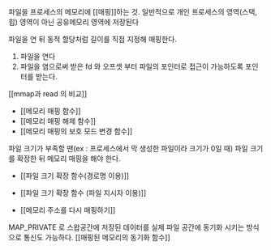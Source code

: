 파일을 프로세스의 메모리에 [[매핑]]하는 것.
일반적으로 개인 프로세스의 영역(스택, 힙) 영역이 아닌 공유메모리 영역에 저장된다

파일을 연 뒤 동적 할당처럼 길이를 직접 지정해 매핑한다.
1) 파일을 연다
2) 파일을 염으로써 받은 fd 와 오프셋 부터 파일의 포인터로 접근이 가능하도록 포인터를 받는다.

[[mmap과 read 의 비교]]

 
 
- [[메모리 매핑 함수]]
- [[메모리 매핑 해제 함수]]
- [[메모리 매핑의 보호 모드 변경 함수]]


파일 크기가 부족할 땐(ex : 프로세스에서 막 생성한 파일이라 크기가 0일 때)
파일 크기를 확장한 뒤 메모리 매핑을 해야 한다.
- [[파일 크기 확장 함수(경로명 이용)]]
- [[파일 크기 확장 함수 (파일 지시자 이용)]]

- [[메모리 주소를 다시 매핑하기]]


MAP_PRIVATE 로 스왑공간에 저장된 데이터를 실제 파일 공간에 동기화 시키는 방식으로 통신도 가능하다.
[[매핑된 메모리의 동기화 함수]]
